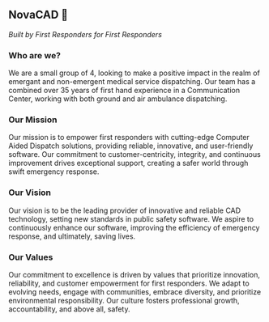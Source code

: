 ## NovaCAD 🚀

_Built by First Responders for First Responders_

### Who are we?

We are a small group of 4, looking to make a positive impact in the realm of emergant and non-emergent medical service dispatching. Our team has a combined over 35 years of first hand experience in a Communication Center,
working with both ground and air ambulance dispatching. 


### Our Mission

Our mission is to empower first responders with cutting-edge Computer Aided Dispatch solutions, providing reliable, innovative, and user-friendly software. Our commitment to customer-centricity, integrity, and continuous improvement drives exceptional support, creating a safer world through swift emergency response.

### Our Vision

Our vision is to be the leading provider of innovative and reliable CAD technology, setting new standards in public safety software. We aspire to continuously enhance our software, improving the efficiency of emergency response, and ultimately, saving lives.

### Our Values

Our commitment to excellence is driven by values that prioritize innovation, reliability, and customer empowerment for first responders. We adapt to evolving needs, engage with communities, embrace diversity, and prioritize environmental responsibility. Our culture fosters professional growth, accountability, and above all, safety.

